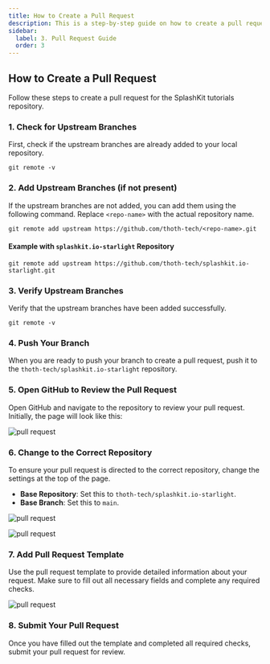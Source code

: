 ```yaml
---
title: How to Create a Pull Request
description: This is a step-by-step guide on how to create a pull request for SplashKit tutorials.
sidebar:
  label: 3. Pull Request Guide
  order: 3
---
```


## How to Create a Pull Request

Follow these steps to create a pull request for the SplashKit tutorials repository.

### 1. Check for Upstream Branches

First, check if the upstream branches are already added to your local repository.

```shell
git remote -v
```

### 2. Add Upstream Branches (if not present)

If the upstream branches are not added, you can add them using the following command. Replace `<repo-name>` with the actual repository name.

```shell
git remote add upstream https://github.com/thoth-tech/<repo-name>.git
```

#### Example with `splashkit.io-starlight` Repository

```shell
git remote add upstream https://github.com/thoth-tech/splashkit.io-starlight.git
```

### 3. Verify Upstream Branches

Verify that the upstream branches have been added successfully.

```shell
git remote -v
```

### 4. Push Your Branch

When you are ready to push your branch to create a pull request, push it to the `thoth-tech/splashkit.io-starlight` repository.

### 5. Open GitHub to Review the Pull Request

Open GitHub and navigate to the repository to review your pull request. Initially, the page will look like this:

![pull request](/splashkit/pull-request-fig1.png)

### 6. Change to the Correct Repository

To ensure your pull request is directed to the correct repository, change the settings at the top of the page.

- **Base Repository**: Set this to `thoth-tech/splashkit.io-starlight`.
- **Base Branch**: Set this to `main`.

![pull request](/splashkit/pull-request-fig2.png)

![pull request](/splashkit/pull-request-fig3.png)

### 7. Add Pull Request Template

Use the pull request template to provide detailed information about your request. Make sure to fill out all necessary fields and complete any required checks.

![pull request](/splashkit/pull-request-fig4.png)

### 8. Submit Your Pull Request

Once you have filled out the template and completed all required checks, submit your pull request for review.